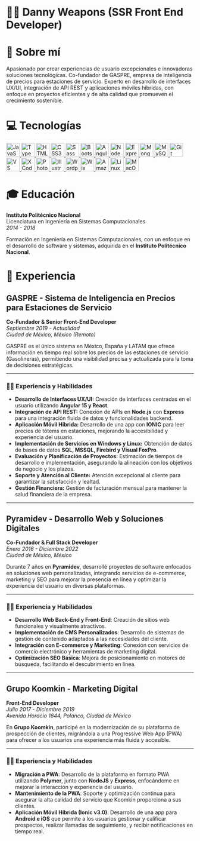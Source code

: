 👨‍💻 Danny Weapons (SSR Front End Developer)
======================================================================================================================================================

# 🚀 Sobre mí

Apasionado por crear experiencias de usuario excepcionales e innovadoras soluciones tecnológicas. Co-fundador de GASPRE, empresa de inteligencia de precios para estaciones de servicio. Experto en desarrollo de interfaces UX/UI, integración de API REST y aplicaciones móviles híbridas, con enfoque en proyectos eficientes y de alta calidad que promueven el crecimiento sostenible.

# 💻 Tecnologías

<p align="left">
  <a href="https://developer.mozilla.org/en-US/docs/Web/JavaScript" target="_blank" rel="noreferrer">
    <img src="https://raw.githubusercontent.com/danielcranney/readme-generator/main/public/icons/skills/javascript-colored.svg" width="36" height="36" alt="JavaScript" />
  </a>
  <a href="https://www.typescriptlang.org/" target="_blank" rel="noreferrer">
    <img src="https://raw.githubusercontent.com/danielcranney/readme-generator/main/public/icons/skills/typescript-colored.svg" width="36" height="36" alt="TypeScript" />
  </a>
  <a href="https://developer.mozilla.org/en-US/docs/Glossary/HTML5" target="_blank" rel="noreferrer">
    <img src="https://raw.githubusercontent.com/danielcranney/readme-generator/main/public/icons/skills/html5-colored.svg" width="36" height="36" alt="HTML5" />
  </a>
  <a href="https://www.w3.org/TR/CSS/#css" target="_blank" rel="noreferrer">
    <img src="https://raw.githubusercontent.com/danielcranney/readme-generator/main/public/icons/skills/css3-colored.svg" width="36" height="36" alt="CSS3" />
  </a>
  <a href="https://sass-lang.com/" target="_blank" rel="noreferrer">
    <img src="https://raw.githubusercontent.com/danielcranney/readme-generator/main/public/icons/skills/sass-colored.svg" width="36" height="36" alt="Sass" />
  </a>
  <a href="https://getbootstrap.com/" target="_blank" rel="noreferrer">
    <img src="https://raw.githubusercontent.com/danielcranney/readme-generator/main/public/icons/skills/bootstrap-colored.svg" width="36" height="36" alt="Bootstrap" />
  </a>
  <a href="https://angular.io/" target="_blank" rel="noreferrer">
    <img src="https://raw.githubusercontent.com/danielcranney/readme-generator/main/public/icons/skills/angularjs-colored.svg" width="36" height="36" alt="Angular" />
  </a>
  <a href="https://nodejs.org/en/" target="_blank" rel="noreferrer">
    <img src="https://raw.githubusercontent.com/danielcranney/readme-generator/main/public/icons/skills/nodejs-colored.svg" width="36" height="36" alt="NodeJS" />
  </a>
  <a href="https://expressjs.com/" target="_blank" rel="noreferrer">
    <img src="https://raw.githubusercontent.com/danielcranney/readme-generator/main/public/icons/skills/express-colored.svg" width="36" height="36" alt="Express" />
  </a>
  <a href="https://www.mongodb.com/" target="_blank" rel="noreferrer">
    <img src="https://raw.githubusercontent.com/danielcranney/readme-generator/main/public/icons/skills/mongodb-colored.svg" width="36" height="36" alt="MongoDB" />
  </a>
  <a href="https://www.mysql.com/" target="_blank" rel="noreferrer">
    <img src="https://raw.githubusercontent.com/danielcranney/readme-generator/main/public/icons/skills/mysql-colored.svg" width="36" height="36" alt="MySQL" />
  </a>
  <a href="https://git-scm.com/" target="_blank" rel="noreferrer">
    <img src="https://raw.githubusercontent.com/danielcranney/readme-generator/main/public/icons/skills/git-colored.svg" width="36" height="36" alt="Git" />
  </a>
  <a href="https://code.visualstudio.com/" target="_blank" rel="noreferrer">
    <img src="https://raw.githubusercontent.com/danielcranney/readme-generator/main/public/icons/skills/visualstudiocode.svg" width="36" height="36" alt="VS Code" />
  </a>
  <a href="https://www.xcode.com" target="_blank" rel="noreferrer">
    <img src="https://raw.githubusercontent.com/danielcranney/readme-generator/main/public/icons/skills/xcode.svg" width="36" height="36" alt="XCode" />
  </a>
  <a href="https://www.adobe.com/uk/products/photoshop.html" target="_blank" rel="noreferrer">
    <img src="https://raw.githubusercontent.com/danielcranney/readme-generator/main/public/icons/skills/photoshop-colored.svg" width="36" height="36" alt="Photoshop" />
  </a>
  <a href="https://www.adobe.com/uk/products/illustrator.html" target="_blank" rel="noreferrer">
    <img src="https://raw.githubusercontent.com/danielcranney/readme-generator/main/public/icons/skills/illustrator-colored.svg" width="36" height="36" alt="Illustrator" />
  </a>
  <a href="https://wordpress.com" target="_blank" rel="noreferrer">
    <img src="https://raw.githubusercontent.com/danielcranney/readme-generator/main/public/icons/skills/wordpress-colored.svg" width="36" height="36" alt="Wordpress" />
  </a>
  <a href="https://wix.com" target="_blank" rel="noreferrer">
    <img src="https://raw.githubusercontent.com/danielcranney/readme-generator/main/public/icons/skills/wix-colored.svg" width="36" height="36" alt="Wix" />
  </a>
  <a href="https://aws.amazon.com" target="_blank" rel="noreferrer">
    <img src="https://raw.githubusercontent.com/danielcranney/readme-generator/main/public/icons/skills/aws-colored.svg" width="36" height="36" alt="Amazon Web Services" />
  </a>
  <a href="https://www.linux.org" target="_blank" rel="noreferrer">
    <img src="https://raw.githubusercontent.com/danielcranney/readme-generator/main/public/icons/skills/linux-colored.svg" width="36" height="36" alt="Linux" />
  </a>
  <a href="https://apple.com" target="_blank" rel="noreferrer">
    <img src="https://raw.githubusercontent.com/danielcranney/readme-generator/main/public/icons/skills/macos-colored.svg" width="36" height="36" alt="MacOS" />
  </a>
</p>
                    

# 🎓 Educación

**Instituto Politécnico Nacional**  
Licenciatura en Ingeniería en Sistemas Computacionales  
*2014 - 2018*

Formación en Ingeniería en Sistemas Computacionales, con un enfoque en el desarrollo de software y sistemas, adquirida en el **Instituto Politécnico Nacional**.

# 💼 Experiencia

## GASPRE - Sistema de Inteligencia en Precios para Estaciones de Servicio

**Co-Fundador & Senior Front-End Developer**  
*Septiembre 2019 - Actualidad*  
*Ciudad de México, México (Remoto)*

GASPRE es el único sistema en México, España y LATAM que ofrece información en tiempo real sobre los precios de las estaciones de servicio (Gasolineras), permitiendo una visibilidad precisa y actualizada para la toma de decisiones estratégicas.

---

### 👨‍💻 Experiencia y Habilidades

- **Desarrollo de Interfaces UX/UI:** Creación de interfaces centradas en el usuario utilizando **Angular 15 y React**.
- **Integración de API REST:** Conexión de APIs en **Node.js** con **Express** para una integración fluida de datos y funcionalidades backend.
- **Aplicación Móvil Híbrida:** Desarrollo de una app con **IONIC** para leer precios de tótems en estaciones, mejorando la accesibilidad y experiencia del usuario.
- **Implementación de Servicios en Windows y Linux:** Obtención de datos de bases de datos **SQL, MSSQL, Firebird y Visual FoxPro**.
- **Evaluación y Planificación de Proyectos:** Estimación de tiempos de desarrollo e implementación, asegurando la alineación con los objetivos de negocio y los plazos.
- **Soporte y Atención al Cliente:** Atención excepcional al cliente para garantizar la satisfacción y lealtad.
- **Gestión Financiera:** Gestión de facturación mensual para mantener la salud financiera de la empresa.

---

## Pyramidev - Desarrollo Web y Soluciones Digitales

**Co-Fundador & Full Stack Developer**  
*Enero 2016 - Diciembre 2022*  
*Ciudad de México, México*

Durante 7 años en **Pyramidev**, desarrollé proyectos de software enfocados en soluciones web personalizadas, integrando servicios de e-commerce, marketing y SEO para mejorar la presencia en línea y optimizar la experiencia del usuario en diversas plataformas.

---

### 👨‍💻 Experiencia y Habilidades

- **Desarrollo Web Back-End y Front-End**: Creación de sitios web funcionales y visualmente atractivos.
- **Implementación de CMS Personalizados**: Desarrollo de sistemas de gestión de contenido adaptados a las necesidades del cliente.
- **Integración con E-commerce y Marketing**: Conexión con servicios de comercio electrónico y herramientas de marketing digital.
- **Optimización SEO Básica**: Mejora de posicionamiento en motores de búsqueda, facilitando el descubrimiento en línea.

---

## Grupo Koomkin - Marketing Digital

**Front-End Developer**  
*Julio 2017 - Diciembre 2019*  
*Avenida Horacio 1844, Polanco, Ciudad de México*

En **Grupo Koomkin**, participé en la modernización de su plataforma de prospección de clientes, migrándola a una Progressive Web App (PWA) para ofrecer a los usuarios una experiencia más fluida y accesible.

---

### 👨‍💻 Experiencia y Habilidades

- **Migración a PWA**: Desarrollo de la plataforma en formato PWA utilizando **Polymer**, junto con **NodeJS** y **Express**, enfocándome en mejorar la interacción y experiencia del usuario.
- **Mantenimiento de la PWA**: Soporte y optimización continua para asegurar la alta calidad del servicio que Koomkin proporciona a sus clientes.
- **Aplicación Móvil Híbrida (Ionic v3.0)**: Desarrollo de una app para **Android e iOS** que permite a los usuarios gestionar y calificar prospectos, realizar llamadas de seguimiento, y recibir notificaciones en tiempo real.

